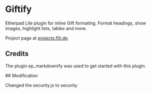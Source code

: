# Giftify

Etherpad Lite plugin for inline Gift formating.
Format headings, show images, highlight lists, tables and more.

Project page at [projects.f0i.de](https://projects.f0i.de/etherpad/markdownify.md).

## Credits

The plugin ep_markdownify was used to get started with this plugin.

## Modification

Changed the security.js to security
